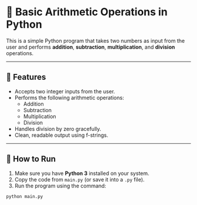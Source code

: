 # 🧮 Basic Arithmetic Operations in Python

This is a simple Python program that takes two numbers as input from the user and performs **addition**, **subtraction**, **multiplication**, and **division** operations.

---

## 🚀 Features

- Accepts two integer inputs from the user.
- Performs the following arithmetic operations:
  - Addition
  - Subtraction
  - Multiplication
  - Division
- Handles division by zero gracefully.
- Clean, readable output using f-strings.

---

## 📄 How to Run

1. Make sure you have **Python 3** installed on your system.
2. Copy the code from `main.py` (or save it into a `.py` file).
3. Run the program using the command:

```bash
python main.py
